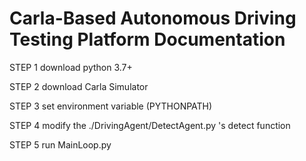 # Carla-Based Autonomous Driving Testing Platform Documentation

STEP 1 download python 3.7+

STEP 2 download Carla Simulator

STEP 3 set environment variable (PYTHONPATH)

STEP 4 modify the ./DrivingAgent/DetectAgent.py 's detect function

STEP 5 run MainLoop.py
